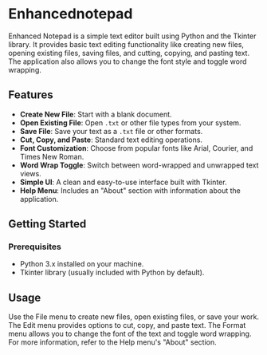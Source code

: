# Enhancednotepad
Enhanced Notepad is a simple text editor built using Python and the Tkinter library. It provides basic text editing functionality like creating new files, opening existing files, saving files, and cutting, copying, and pasting text. The application also allows you to change the font style and toggle word wrapping.
## Features

- **Create New File**: Start with a blank document.
- **Open Existing File**: Open `.txt` or other file types from your system.
- **Save File**: Save your text as a `.txt` file or other formats.
- **Cut, Copy, and Paste**: Standard text editing operations.
- **Font Customization**: Choose from popular fonts like Arial, Courier, and Times New Roman.
- **Word Wrap Toggle**: Switch between word-wrapped and unwrapped text views.
- **Simple UI**: A clean and easy-to-use interface built with Tkinter.
- **Help Menu**: Includes an "About" section with information about the application.

## Getting Started

### Prerequisites

- Python 3.x installed on your machine.
- Tkinter library (usually included with Python by default).

## Usage
Use the File menu to create new files, open existing files, or save your work.
The Edit menu provides options to cut, copy, and paste text.
The Format menu allows you to change the font of the text and toggle word wrapping.
For more information, refer to the Help menu's "About" section.

